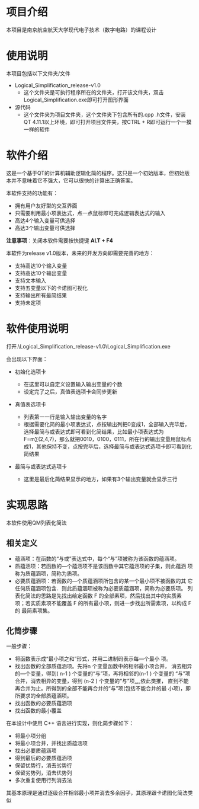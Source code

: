 # 项目介绍
本项目是南京航空航天大学现代电子技术（数字电路）的课程设计
# 使用说明

本项目包括以下文件夹/文件

- Logical_Simplification_release-v1.0
  - 这个文件夹是可执行程序所在的文件夹，打开该文件夹，双击Logical_Simplification.exe即可打开图形界面
- 源代码
  - 这个文件夹为项目文件夹，这个文件夹下包含所有的.cpp .h文件，安装QT 4.11.1以上环境，即可打开项目文件夹，按CTRL + R即可运行一个一摸一样的软件

# 软件介绍

这是一个基于QT的计算机辅助逻辑化简的程序。这只是一个初始版本，但初始版本并不意味着它不强大，它可以很快的计算出正确答案。

本软件支持的功能有：

- 拥有用户友好型的交互界面
- 只需要利用最小项表达式，点一点鼠标即可完成逻辑表达式的输入
- 高达4个输入变量可供选择
- 高达3个输出变量可供选择

**注意事项**：关闭本软件需要按快捷键 **ALT + F4**

本软件为release v1.0版本，未来的开发方向即需要完善的地方：

- 支持高达10个输入变量
- 支持高达10个输出变量
- 支持文本输入
- 支持五变量以下的卡诺图可视化
- 支持输出所有最简结果
- 支持未定项

# 软件使用说明

打开.\Logical_Simplification_release-v1.0\Logical_Simplification.exe

会出现以下界面：

- 初始化选项卡

  - 在这里可以自定义设置输入输出变量的个数
  - 设定完了之后，真值表选项卡会同步更新

- 真值表选项卡
  - 列表第一一行是输入输出变量的名字
  - 根据需要化简的最小项表达式，点按输出列把0变成1，全部输入完毕后，选择最简与或表达式即可看到化简结果，比如最小项表达式为F=m∑(2,4,7)，那么就把0010，0100，0111，所在行的输出变量用鼠标点成1，其他保持不变，点按完毕后，选择最简与或表达式选项卡即可看到化简结果

- 最简与或表达式选项卡

  - 这里是最后化简结果显示的地方，如果有3个输出变量就会显示三行

# 实现思路

本软件使用QM列表化简法

## 相关定义

- 蕴涵项：在函数的“与或”表达式中，每个“与”项被称为该函数的蕴涵项。
- 质蕴涵项：若函数的—个蕴涵项不是该函数中其它蕴涵项的子集，则此蕴涵
  项称为质蕴涵项，简称为质项。
- 必要质蕴涵项：若函数的—个质蕴涵项所包含的某一个最小项不被函数的其
  它任何质蕴涵项包含．则此质蕴涵项被称为必要质蕴涵项，简称为必要质项。
  列表化简法的思路是先找出给定函数 F 的全部素项，然后找出其中的实质素
  项；若实质素项不能覆盖 F 的所有最小项，则进一步找出所需素项，以构成 F 的
  最简素项集。

## 化简步骤

一般步骤：

- 将函数表示成“最小项之和”形式，并用二进制码表示每—个最小
  项。
- 找出函数的全部质蕴涵项。先将n 个变量函数中的相邻最小项合并，
  消去相异的—个变量，得到( n-1 ) 个变量的“与”项，再将相邻的(n-1 ) 个变量的
  “与”项合并，消去相异的变量，得到 (n-2 ) 个变量的“与”项,„„依此类推，
  直到不能再合并为止。所得到的全部不能再合并的“与”项(包括不能合并的最
  小项)，即所要求的全部质蕴涵项。
- 找出函数的必要质蕴涵项
- 找出函数的最小覆盖

在本设计中使用 C++ 语言进行实现，则化简步骤如下：

- 将最小项分组
- 将最小项合并，并找出质蕴涵项
- 找出必要质蕴涵项
- 得到最后的必要质蕴涵项
- 保留优势行，消去劣势行
- 保留劣势列，消去优势列
- 多次重复使用行列消去法

其基本原理是通过逐级合并相邻最小项并消去多余因子，其原理跟卡诺图化简法类似
